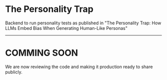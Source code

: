 # The Personality Trap
Backend to run personality tests as published in "The Personality Trap: How LLMs Embed Bias When Generating Human-Like Personas"

-------------
# COMMING SOON 
We are now reviewing the code and making it production ready to share publicly. 

